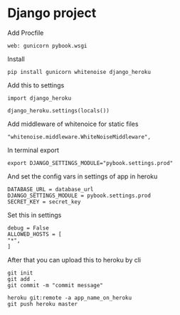 # Django project

Add Procfile

    web: gunicorn pybook.wsgi

Install

    pip install gunicorn whitenoise django_heroku

Add this to settings

    import django_heroku

    django_heroku.settings(locals())

Add middleware of whitenoice for static files

    "whitenoise.middleware.WhiteNoiseMiddleware",

In terminal export

    export DJANGO_SETTINGS_MODULE="pybook.settings.prod"

And set the config vars in settings of app in heroku

    DATABASE_URL = database_url
    DJANGO_SETTINGS_MODULE = pybook.settings.prod
    SECRET_KEY = secret_key

Set this in settings
    
    debug = False
    ALLOWED_HOSTS = [
    "*",
    ]

After that you can upload this to heroku by cli

    git init
    git add .
    git commit -m "commit message"

    heroku git:remote -a app_name_on_heroku
    git push heroku master